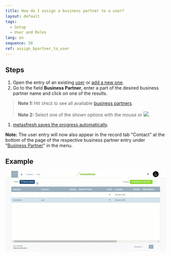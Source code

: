 ```yaml
---
title: How do I assign a business partner to a user?
layout: default
tags:
  - Setup
  - User and Roles
lang: en
sequence: 50
ref: assign_bpartner_to_user
---
```


## Steps
1. Open the entry of an existing [user](Menu) or [add a new one](Add_user).
1. Go to the field **Business Partner**, enter a part of the desired business partner name and click on one of the results.
 >**Note 1:** Hit `SPACE` to see all available [business partners](New_Business_Partner).<br><br>
 >**Note 2:** Select one of the shown options with the mouse or ![](../DE/assets/Workflow_Auftrag_Bis_Rechnung_WebUI-73797.png).

1. [metasfresh saves the progress automatically](Saveindicator).

**Note:** The user entry will now also appear in the record tab "Contact" at the bottom of the page of the respective business partner entry under "[Business Partner](Menu)" in the menu.

## Example
![](assets/Assign_BPartner_to_user.gif)
